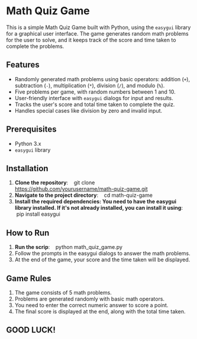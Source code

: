# Math Quiz Game

This is a simple Math Quiz Game built with Python, using the `easygui` library for a graphical user interface. The game generates random math problems for the user to solve, and it keeps track of the score and time taken to complete the problems.

## Features

- Randomly generated math problems using basic operators: addition (`+`), subtraction (`-`), multiplication (`*`), division (`/`), and modulo (`%`).
- Five problems per game, with random numbers between 1 and 10.
- User-friendly interface with `easygui` dialogs for input and results.
- Tracks the user's score and total time taken to complete the quiz.
- Handles special cases like division by zero and invalid input.

## Prerequisites

- Python 3.x
- `easygui` library

## Installation

1. **Clone the repository**:
      git clone https://github.com/yourusername/math-quiz-game.git
2. **Navigate to the project directory**:
      cd math-quiz-game
3. **Install the required dependencies: You need to have the easygui library installed. If it's not already installed, you can install it using**:
      pip install easygui

## How to Run

1. **Run the scrip**:
      python math_quiz_game.py
2. Follow the prompts in the easygui dialogs to answer the math problems.
3. At the end of the game, your score and the time taken will be displayed.

## Game Rules

1. The game consists of 5 math problems.
2. Problems are generated randomly with basic math operators.
3. You need to enter the correct numeric answer to score a point.
4. The final score is displayed at the end, along with the total time taken.

## GOOD LUCK!
